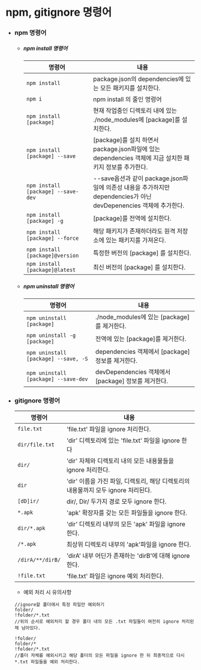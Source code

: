 # npm, gitignore 명령어

-   ### npm 명령어

    -   ##### npm install 명령어
        | 명령어                             | 내용                                                                                                              |
        | ---------------------------------- | ----------------------------------------------------------------------------------------------------------------- |
        | `npm install`                      | package.json의 dependencies에 있는 모든 패키지를 설치한다.                                                        |
        | `npm i`                            | npm install 의 줄인 명령어                                                                                        |
        | `npm install [package]`            | 현재 작업중인 디렉토리 내에 있는 ./node_modules에 [package]를 설치한다.                                           |
        | `npm install [package] --save`     | [package]를 설치 하면서 package.json파일에 있는 dependencies 객체에 지금 설치한 패키지 정보를 추가한다.           |
        | `npm install [package] --save-dev` | --save옵션과 같이 package.json파일에 의존성 내용을 추가하지만 dependencies가 아닌 devDepenencies 객체에 추가한다. |
        | `npm install [package] -g`         | [package]를 전역에 설치한다.                                                                                      |
        | `npm install [package] --force`    | 해당 패키지가 존재하더라도 원격 저장소에 있는 패키지를 가져온다.                                                  |
        | `npm install [package]@version`    | 특정한 버전의 [package] 를 설치한다.                                                                              |
        | `npm install [package]@latest`    | 최신 버전의 [package] 를 설치한다.                                                                              |
    -   ##### npm uninstall 명령어
        | 명령어                               | 내용                                                |
        | ------------------------------------ | --------------------------------------------------- |
        | `npm uninstall [package]`            | ./node_modules에 있는 [package]를 제거한다.         |
        | `npm uninstall -g [package]`         | 전역에 있는 [package]를 제거한다.                   |
        | `npm uninstall [package] --save, -S` | dependencies 객체에서 [package] 정보를 제거한다.    |
        | `npm uninstall [package] --save-dev` | devDependencies 객체에서 [package] 정보를 제거한다. |

-   ### gitignore 명령어

    | 명령어           | 내용                                                                               |
    | ---------------- | ---------------------------------------------------------------------------------- |
    | `file.txt`       | 'file.txt' 파일을 ignore 처리한다.                                                 |
    | `dir/file.txt`   | 'dir' 디렉토리에 있는 'file.txt' 파일을 ignore 한다                                |
    | `dir/ `          | 'dir' 자체와 디렉토리 내의 모든 내용물들을 ignore 처리한다.                        |
    | `dir `           | 'dir' 이름을 가진 파일, 디렉토리, 해당 디렉토리의 내용물까지 모두 ignore 처리된다. |
    | `[dD]ir/`        | dir/, Dir/ 두가지 경로 모두 ignore 한다.                                           |
    | `*.apk `         | 'apk' 확장자를 갖는 모든 파일들을 ignore 한다.                                     |
    | `dir/*.apk`      | 'dir' 디렉토리 내부의 모든 'apk' 파일을 ignore 한다.                               |
    | `/*.apk`         | 최상위 디렉토리 내부의 'apk'파일을 ignore 한다.                                    |
    | `/dirA/**/dirB/` | 'dirA' 내부 어딘가 존재하는 'dirB'에 대해 ignore 한다.                             |
    | `!file.txt`      | 'file.txt' 파일은 ignore 예외 처리한다.                                            |

    -   예외 처리 시 유의사항

    ```
    //ignore할 폴더에서 특정 파일만 예외하기
    folder/
    !folder/*.txt
    //위의 순서로 예외처리 할 경우 폴더 내의 모든 .txt 파일들이 여전히 ignore 처리된 채 남아있다.

    !folder/
    folder/*
    !folder/*.txt
    //폴더 자체를 예외시키고 해당 폴더의 모든 파일을 ignore 한 뒤 최종적으로 다시 *.txt 파일들을 예외 처리한다.
    ```
